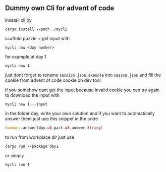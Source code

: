 ## Dummy own Cli for advent of code

insatall cli by
```shell
cargo install --path ./mycli
```

scaffold puzzle + get input with
```shell
mycli new <day number>
```
for example at day 1
```chell
mycli new 1
```
just dont forget to rename `session.json.example` into `sesson.json` and fill the cookie from advent of code cookie on dev tool </br>

if you somehow cant get the input because invalid cookie you can try again to download the input with
```shell
mycli new 1 --input
```

in the folder day<daynumber>, write your own solution and if you want to automatically answer them just use this snippet in the code
```rust
Common::answer(day:u8,part:u8,answer:String)
```
to run from workplace dir just use
```shell
cargo run --package day1
```
or simply
```shell
mycli run 1
```
